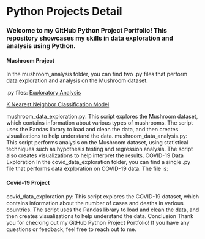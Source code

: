 
<h1>Python Projects Detail</h1>

### Welcome to my GitHub Python Project Portfolio! This repository showcases my skills in data exploration and analysis using Python.

#### Mushroom Project
In the mushroom_analysis folder, you can find two .py files that perform data exploration and analysis on the Mushroom dataset.

.py files:
[Exploratory Analysis](https://github.com/JdGithub0112/Jordan-Davis-Python-Portfolio/blob/main/Python%20Projects/mushroom_Classification_ExploratoryAnalysis.py)

[K Nearest Neighbor Classification Model](https://github.com/JdGithub0112/Jordan-Davis-Python-Portfolio/blob/main/Python%20Projects/mushroom_Classification_Model.py)

mushroom_data_exploration.py: This script explores the Mushroom dataset, which contains information about various types of mushrooms. The script uses the Pandas library to load and clean the data, and then creates visualizations to help understand the data.
mushroom_data_analysis.py: This script performs analysis on the Mushroom dataset, using statistical techniques such as hypothesis testing and regression analysis. The script also creates visualizations to help interpret the results.
COVID-19 Data Exploration
In the covid_data_exploration folder, you can find a single .py file that performs data exploration on COVID-19 data. The file is:


#### Covid-19 Project
covid_data_exploration.py: This script explores the COVID-19 dataset, which contains information about the number of cases and deaths in various countries. The script uses the Pandas library to load and clean the data, and then creates visualizations to help understand the data.
Conclusion
Thank you for checking out my GitHub Python Project Portfolio! If you have any questions or feedback, feel free to reach out to me.
